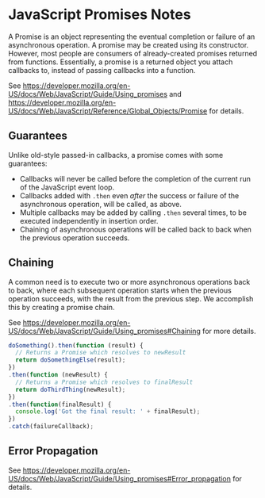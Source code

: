 # JavaScript Promises Notes

A Promise is an object representing the eventual completion or failure of an
asynchronous operation.  A promise may be created using its constructor.
However, most people are consumers of already-created promises returned from
functions.  Essentially, a promise is a returned object you attach callbacks
to, instead of passing callbacks into a function.

See https://developer.mozilla.org/en-US/docs/Web/JavaScript/Guide/Using_promises
and https://developer.mozilla.org/en-US/docs/Web/JavaScript/Reference/Global_Objects/Promise
for details.


## Guarantees

Unlike old-style passed-in callbacks, a promise comes with some guarantees:

* Callbacks will never be called before the completion of the current run of the
  JavaScript event loop.
* Callbacks added with `.then` even _after_ the success or failure of the
  asynchronous operation, will be called, as above.
* Multiple callbacks may be added by calling `.then` several times, to be
  executed independently in insertion order.
* Chaining of asynchronous operations will be called back to back when the
  previous operation succeeds.


## Chaining

A common need is to execute two or more asynchronous operations back to back,
where each subsequent operation starts when the previous operation succeeds,
with the result from the previous step.  We accomplish this by creating a
promise chain.

See https://developer.mozilla.org/en-US/docs/Web/JavaScript/Guide/Using_promises#Chaining
for more details.

```js
doSomething().then(function (result) {
  // Returns a Promise which resolves to newResult
  return doSomethingElse(result);
})
.then(function (newResult) {
  // Returns a Promise which resolves to finalResult
  return doThirdThing(newResult);
})
.then(function(finalResult) {
  console.log('Got the final result: ' + finalResult);
})
.catch(failureCallback);
```


## Error Propagation

See https://developer.mozilla.org/en-US/docs/Web/JavaScript/Guide/Using_promises#Error_propagation
for details.
